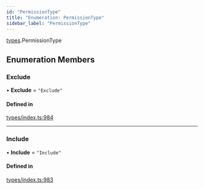 ```yaml
---
id: "PermissionType"
title: "Enumeration: PermissionType"
sidebar_label: "PermissionType"
---
```


[types](../../../modules/Types/Types.md).PermissionType

## Enumeration Members

### Exclude

• **Exclude** = ``"Exclude"``

#### Defined in

[types/index.ts:984](https://github.com/PolymeshAssociation/polymesh-sdk/blob/adcc38781/src/types/index.ts#L984)

___

### Include

• **Include** = ``"Include"``

#### Defined in

[types/index.ts:983](https://github.com/PolymeshAssociation/polymesh-sdk/blob/adcc38781/src/types/index.ts#L983)
